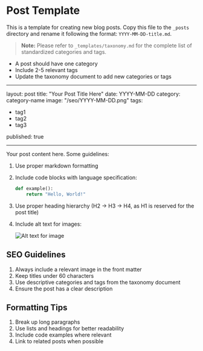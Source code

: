 # Post Template

This is a template for creating new blog posts. Copy this file to the `_posts` directory and rename it following the format: `YYYY-MM-DD-title.md`.

> **Note:** Please refer to `_templates/taxonomy.md` for the complete list of standardized categories and tags.

- A post should have one category
- Include 2-5 relevant tags
- Update the taxonomy document to add new categories or tags

---

layout: post
title: "Your Post Title Here"
date: YYYY-MM-DD
category: category-name
image: "/seo/YYYY-MM-DD.png"
tags:

- tag1
- tag2
- tag3

published: true

---

Your post content here. Some guidelines:

1. Use proper markdown formatting
2. Include code blocks with language specification:

   ```python
   def example():
       return "Hello, World!"
   ```

1. Use proper heading hierarchy (H2 -> H3 -> H4, as H1 is reserved for the post title)
2. Include alt text for images:

   ![Alt text for image](image-url)

## SEO Guidelines

1. Always include a relevant image in the front matter
2. Keep titles under 60 characters
3. Use descriptive categories and tags from the taxonomy document
4. Ensure the post has a clear description

## Formatting Tips

1. Break up long paragraphs
2. Use lists and headings for better readability
3. Include code examples where relevant
4. Link to related posts when possible
